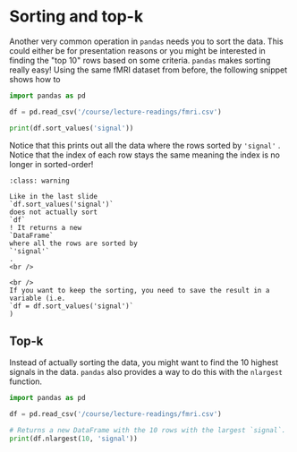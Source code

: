 # Sorting and top-k

Another very common operation in `pandas` needs you to sort the data. This could either be for presentation reasons or you might be interested in finding the "top 10" rows based on some criteria. `pandas` makes sorting really easy! Using the same fMRI dataset from before, the following snippet shows how to  
```python
import pandas as pd

df = pd.read_csv('/course/lecture-readings/fmri.csv')

print(df.sort_values('signal'))
```

Notice that this prints out all the data where the rows sorted by `'signal'` . Notice that the index of each row stays the same meaning the index is no longer in sorted-order!  

```{admonition} Warning
:class: warning

Like in the last slide
`df.sort_values('signal')`
does not actually sort
`df`
! It returns a new
`DataFrame`
where all the rows are sorted by
`'signal'`
.
<br />

<br />
If you want to keep the sorting, you need to save the result in a variable (i.e.
`df = df.sort_values('signal')`
)

```

##  Top-k  

Instead of actually sorting the data, you might want to find the 10 highest signals in the data. `pandas` also provides a way to do this with the `nlargest` function.  
```python
import pandas as pd

df = pd.read_csv('/course/lecture-readings/fmri.csv')

# Returns a new DataFrame with the 10 rows with the largest `signal`.
print(df.nlargest(10, 'signal'))  
```

 
